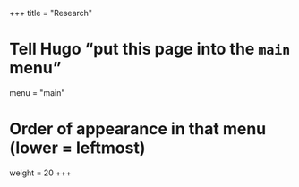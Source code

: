+++
title  = "Research"

# Tell Hugo “put this page into the `main` menu”
menu   = "main"

# Order of appearance in that menu (lower = leftmost)
weight = 20
+++
